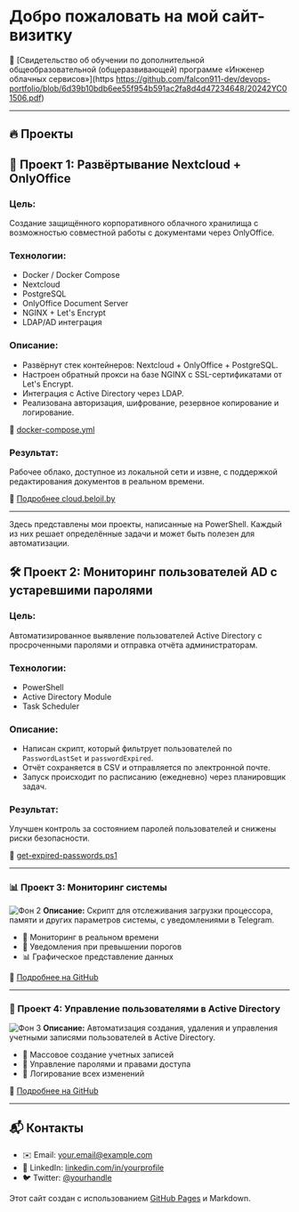 # Добро пожаловать на мой сайт-визитку
🔗 [Свидетельство об обучении по дополнительной
общеобразовательной (общеразвивающей) программе
«Инженер облачных сервисов»](https
https://github.com/falcon911-dev/devops-portfolio/blob/6d39b10bdb6ee55f954b591ac2fa8d4d47234648/20242YC01506.pdf)

---

## 🔥 Проекты

## 📁 Проект 1: Развёртывание Nextcloud + OnlyOffice

### Цель:
Создание защищённого корпоративного облачного хранилища с возможностью совместной работы с документами через OnlyOffice.

### Технологии:
- Docker / Docker Compose
- Nextcloud
- PostgreSQL
- OnlyOffice Document Server
- NGINX + Let's Encrypt
- LDAP/AD интеграция

### Описание:
- Развёрнут стек контейнеров: Nextcloud + OnlyOffice + PostgreSQL.
- Настроен обратный прокси на базе NGINX с SSL-сертификатами от Let's Encrypt.
- Интеграция с Active Directory через LDAP.
- Реализована авторизация, шифрование, резервное копирование и логирование.

🔗 [docker-compose.yml](https://github.com/falcon911-dev/devops-portfolio/blob/3df73e92c79040221462880d278050516711606e/docker-compose.yml)

### Результат:
Рабочее облако, доступное из локальной сети и извне, с поддержкой редактирования документов в реальном времени.

🔗 [Подробнее cloud.beloil.by](https://cloud.beloil.by)

---

Здесь представлены мои проекты, написанные на PowerShell. Каждый из них решает определённые задачи и может быть полезен для автоматизации.

## 🛠️ Проект 2: Мониторинг пользователей AD с устаревшими паролями

### Цель:
Автоматизированное выявление пользователей Active Directory с просроченными паролями и отправка отчёта администраторам.

### Технологии:
- PowerShell
- Active Directory Module
- Task Scheduler

### Описание:
- Написан скрипт, который фильтрует пользователей по `PasswordLastSet` и `passwordExpired`.
- Отчёт сохраняется в CSV и отправляется по электронной почте.
- Запуск происходит по расписанию (ежедневно) через планировщик задач.

### Результат:
Улучшен контроль за состоянием паролей пользователей и снижены риски безопасности.

🔗 [get-expired-passwords.ps1](https://github.com/falcon911-dev/devops-portfolio/blob/136a66021ecfe06ee907a72918205b23948c8f5a/get-expired-passwords.ps1)

---

### 📊 Проект 3: Мониторинг системы
![Фон 2](https://via.placeholder.com/800x200/00ff00/ffffff?text=System+Monitoring)
**Описание:** Скрипт для отслеживания загрузки процессора, памяти и других параметров системы, с уведомлениями в Telegram.
- 📡 Мониторинг в реальном времени
- 📩 Уведомления при превышении порогов
- 📊 Графическое представление данных

🔗 [Подробнее на GitHub](https://github.com/yourusername/project2)

---

### 🏢 Проект 4: Управление пользователями в Active Directory
![Фон 3](https://via.placeholder.com/800x200/0000ff/ffffff?text=AD+Management)
**Описание:** Автоматизация создания, удаления и управления учетными записями пользователей в Active Directory.
- 🏢 Массовое создание учетных записей
- 🔐 Управление паролями и правами доступа
- 📜 Логирование всех изменений

🔗 [Подробнее на GitHub](https://github.com/yourusername/project3)

---

## 📬 Контакты

- ✉️ Email: [your.email@example.com](mailto:your.email@example.com)
- 💼 LinkedIn: [linkedin.com/in/yourprofile](https://linkedin.com/in/yourprofile)
- 🐦 Twitter: [@yourhandle](https://twitter.com/yourhandle)



Этот сайт создан с использованием [GitHub Pages](https://pages.github.com/) и Markdown.
